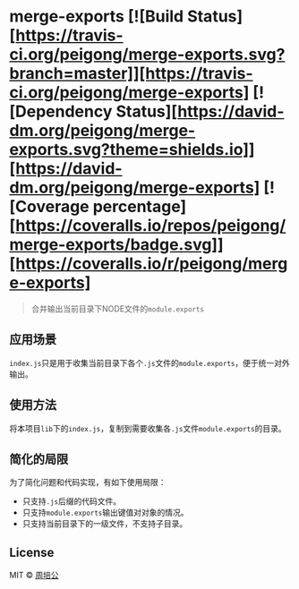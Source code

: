 # merge-exports [![Build Status][https://travis-ci.org/peigong/merge-exports.svg?branch=master]][https://travis-ci.org/peigong/merge-exports] [![Dependency Status][https://david-dm.org/peigong/merge-exports.svg?theme=shields.io]][https://david-dm.org/peigong/merge-exports] [![Coverage percentage][https://coveralls.io/repos/peigong/merge-exports/badge.svg]][https://coveralls.io/r/peigong/merge-exports] #

> 合并输出当前目录下NODE文件的`module.exports`

## 应用场景 ##

`index.js`只是用于收集当前目录下各个`.js`文件的`module.exports`，便于统一对外输出。

## 使用方法 ##

将本项目`lib`下的`index.js`，复制到需要收集各`.js`文件`module.exports`的目录。

## 简化的局限 ##

为了简化问题和代码实现，有如下使用局限：

- 只支持`.js`后缀的代码文件。
- 只支持`module.exports`输出键值对对象的情况。
- 只支持当前目录下的一级文件，不支持子目录。

## License

MIT © [周培公](http://www.peigong.net)


[npm-image]: https://badge.fury.io/js/merge-exports.svg
[npm-url]: https://npmjs.org/package/merge-exports
[travis-image]: https://travis-ci.org/peigong/merge-exports.svg?branch=master
[travis-url]: https://travis-ci.org/peigong/merge-exports
[daviddm-image]: https://david-dm.org/peigong/merge-exports.svg?theme=shields.io
[daviddm-url]: https://david-dm.org/peigong/merge-exports
[coveralls-image]: https://coveralls.io/repos/peigong/merge-exports/badge.svg
[coveralls-url]: https://coveralls.io/r/peigong/merge-exports
